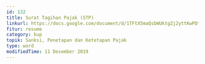 ```yaml
---
id: 132
title: Surat Tagihan Pajak (STP)
linkurl: https://docs.google.com/document/d/1TFtX5maQsbWUktgZj2yttKwPDtDnzZ6Amj3DmpY664c/edit?usp=drivesdk
fitur: resume
category: kup
topik: Sanksi, Penetapan dan Ketetapan Pajak
type: word
modifiedTime: 11 Desember 2019
---
```


